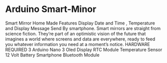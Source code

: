 # Arduino Smart-Minor 
Smart Mirror Home Made Features Display Date and Time , Temperature and Display Message Send By smartphone. Smart mirrors are straight from science fiction. They’re part of an optimistic vision of the future that imagines a world where screens and data are everywhere, ready to feed you whatever information you need at a moment’s notice. HARDWARE REQUIRED 3 Arduino Nano 3 Oled Display RTC Module Temperature Sensor 12 Volt Battery Smartphone Bluetooth Module
